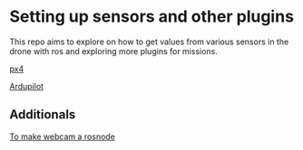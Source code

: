 # Setting up sensors and other plugins

This repo aims to explore on how to get values from various sensors in the drone with ros and exploring more plugins for missions.

[px4](https://github.com/Aeroclub-IITM/Setting_up_sensors/wiki/PX4-plugin-setup)

[Ardupilot](https://github.com/Aeroclub-IITM/Setting_up_sensors/wiki/Ardupilot-plugin-setup)

## Additionals

[To make webcam a rosnode](https://github.com/Aeroclub-IITM/Plugins_setup/wiki/Webcam-rosnode)
